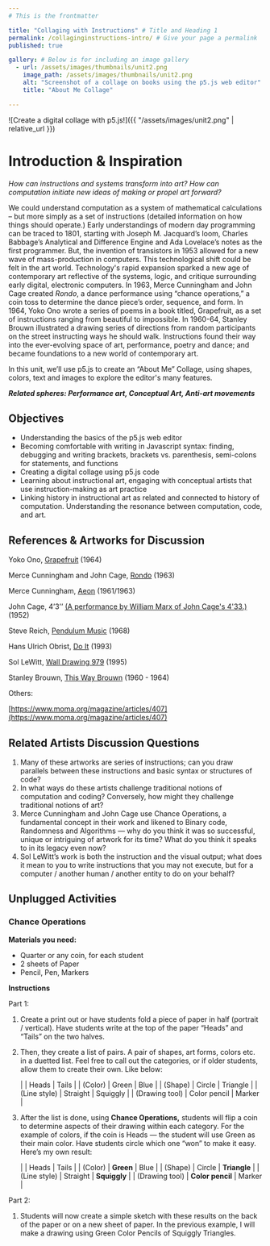 ```yaml
---
# This is the frontmatter

title: "Collaging with Instructions" # Title and Heading 1
permalink: /collaginginstructions-intro/ # Give your page a permalink
published: true

gallery: # Below is for including an image gallery
  - url: /assets/images/thumbnails/unit2.png
    image_path: /assets/images/thumbnails/unit2.png
    alt: "Screenshot of a collage on books using the p5.js web editor"
    title: "About Me Collage"

---
```


![Create a digital collage with p5.js!]({{ "/assets/images/unit2.png" | relative_url }})  

# Introduction & Inspiration

*How can instructions and systems transform into art? How can computation initiate new ideas of making or propel art forward?*

We could understand computation as a system of mathematical calculations – but more simply as a set of instructions (detailed information on how things should operate.) Early understandings of modern day programming can be traced to 1801, starting with Joseph M. Jacquard’s loom, Charles Babbage’s Analytical and Difference Engine and Ada Lovelace’s notes as the first programmer. But, the invention of transistors in 1953 allowed for a new wave of mass-production in computers. This technological shift could be felt in the art world. Technology's rapid expansion sparked a new age of contemporary art reflective of the systems, logic, and critique surrounding early digital, electronic computers. In 1963, Merce Cunningham and John Cage created *Rondo*, a dance performance using “chance operations,” a coin toss to determine the dance piece’s order, sequence, and form. In 1964, Yoko Ono wrote a series of poems in a book titled, Grapefruit, as a set of instructions ranging from beautiful to impossible. In 1960-64, Stanley Brouwn illustrated a drawing series of directions from random participants on the street instructing ways he should walk. Instructions found their way into the ever-evolving space of art, performance, poetry and dance; and became foundations to a new world of contemporary art. 

In this unit, we’ll use p5.js to create an “About Me” Collage, using shapes, colors, text and images to explore the editor's many features.

***Related spheres: Performance art, Conceptual Art, Anti-art movements*** 


## Objectives

- Understanding the basics of the p5.js web editor
- Becoming comfortable with writing in Javascript syntax: finding, debugging and writing brackets, brackets vs. parenthesis, semi-colons for statements, and functions
- Creating a digital collage using p5.js code
- Learning about instructional art, engaging with conceptual artists that use instruction-making as art practice
- Linking history in instructional art as related and connected to history of computation. Understanding the resonance between computation, code, and art.


## References & Artworks for Discussion

Yoko Ono, [Grapefruit](https://store.moma.org/en-hr/products/grapefruit-a-book-of-instructions-and-drawings-by-yoko-ono?srsltid=AfmBOooHLonap3tYwr-vq0F0WeMbVnJjUXzni8UzjWP0NrcW6lc6oiiN) (1964)

Merce Cunningham and John Cage, [Rondo](https://www.mercecunningham.org/the-work/choreography/rondo/) (1963)

Merce Cunningham, [Aeon](https://www.mercecunningham.org/the-work/choreography/aeon/) (1961/1963)

John Cage, 4’3’’ [(A performance by William Marx of John Cage's 4'33.)](https://www.youtube.com/watch?v=JTEFKFiXSx4) (1952)

Steve Reich, [Pendulum Music](https://stevereich.com/composition/pendulum-music/) (1968)

Hans Ulrich Obrist, [Do It](https://curatorsintl.org/exhibitions/18072-do-it-2013) (1993)

Sol LeWitt, [Wall Drawing 979](https://massmoca.org/event/walldrawing797/) (1995)

Stanley Brouwn, [This Way Brouwn](https://teaching.ellenmueller.com/walking/2021/10/10/stanley-brouwn-this-way-brouwn-1962/) (1960 - 1964)

Others:

[https://www.moma.org/magazine/articles/407](https://www.moma.org/magazine/articles/407)

## Related Artists Discussion Questions

1. Many of these artworks are series of instructions; can you draw parallels between these instructions and basic syntax or structures of code?
2. In what ways do these artists challenge traditional notions of computation and coding? Conversely, how might they challenge traditional notions of art?
3. Merce Cunningham and John Cage use Chance Operations, a fundamental concept in their work and likened to Binary code, Randomness and Algorithms — why do you think it was so successful, unique or intriguing of artwork for its time? What do you think it speaks to in its legacy even now?
4. Sol LeWitt’s work is both the instruction and the visual output; what does it mean to you to write instructions that you may not execute, but for a computer / another human / another entity to do on your behalf?


## Unplugged Activities
### Chance Operations
**Materials you need:**

- Quarter or any coin, for each student
- 2 sheets of Paper
- Pencil, Pen, Markers

**Instructions** 

Part 1: 

1. Create a print out or have students fold a piece of paper in half (portrait / vertical). Have students write at the top of the paper “Heads” and “Tails” on the two halves. 
2. Then, they create a list of pairs. A pair of shapes, art forms, colors etc. in a duetted list. Feel free to call out the categories, or if older students, allow them to create their own. Like below:
    
    
    |  | Heads | Tails |
    | (Color) | Green | Blue |
    | (Shape) | Circle | Triangle |
    | (Line style) | Straight | Squiggly  |
    | (Drawing tool) | Color pencil | Marker |
3. After the list is done, using **Chance Operations,** students will flip a coin to determine aspects of their drawing within each category. For the example of colors, if the coin is Heads — the student will use Green as their main color. Have students circle which one “won” to make it easy. Here’s my own result:
    
    
    |  | Heads | Tails |
    | (Color) | **Green** | Blue |
    | (Shape) | Circle | **Triangle** |
    | (Line style) | Straight | **Squiggly**  |
    | (Drawing tool) | **Color pencil** | Marker |

Part 2: 

1. Students will now create a simple sketch with these results on the back of the paper or on a new sheet of paper. In the previous example, I will make a drawing using Green Color Pencils of Squiggly Triangles.
